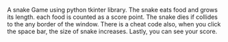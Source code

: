 A snake Game using python tkinter library. The snake eats food and grows its length. each food is counted as a score point.
The snake dies if collides to the any border of the window. There is a cheat code also, when you click the space bar, the size of snake increases.
Lastly, you can see your score.
